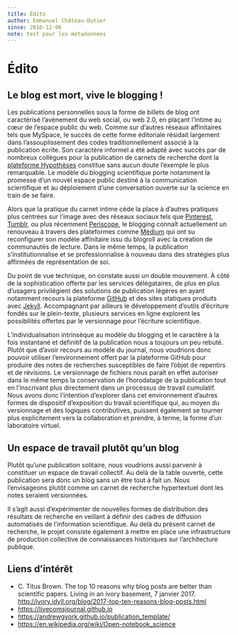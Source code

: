 ```yaml
---
title: Édito
author: Emmanuel Château-Dutier
since: 2016-12-06
note: test pour les métadonnées
---
```


# Édito

## Le blog est mort, vive le blogging !

Les publications personnelles sous la forme de billets de blog ont caractérisé l’avènement du web social, ou web 2.0, en plaçant l’intime au cœur de l’espace public du web. Comme sur d’autres réseaux affinitaires tels que MySpace, le succès de cette forme éditoriale résidait largement dans l’assouplissement des codes traditionnellement associé à la publication écrite. Son caractère informel a été adapté avec succès par de nombreux collègues pour la publication de carnets de recherche dont la [plateforme Hypothèses](http://hypotheses.org) constitue sans aucun doute l’exemple le plus remarquable. Le modèle du blogging scientifique porte notamment la promesse d’un nouvel espace public destiné à la communication scientifique et au déploiement d’une conversation ouverte sur la science en train de se faire.

Alors que la pratique du carnet intime cède la place à d’autres pratiques plus centrées sur l’image avec des réseaux sociaux tels que [Pinterest](https://pinterest.com), [Tumblr](https://www.tumblr.com), ou plus récemment [Periscope](https://www.periscope.tv), le blogging connaît actuellement un renouveau à travers des plateformes comme [Médium](https://medium.com) qui ont su reconfigurer son modèle affinitaire issu du blogroll avec la création de communautés de lecture. Dans le même temps, la publication s’institutionnalise et se professionnalise à nouveau dans des stratégies plus affirmées de représentation de soi.

Du point de vue technique, on constate aussi un double mouvement. À côté de la sophistication offerte par les services délégataires, de plus en plus d’usagers privilégient des solutions de publication légères en ayant notamment recours la plateforme [GitHub](https://github.com) et des sites statiques produits avec [Jekyll](https://jekyllrb.com). Accompagnant par ailleurs le développement d’outils d’écriture fondés sur le plein-texte, plusieurs services en ligne explorent les possibilités offertes par le versionnage pour l’écriture scientifique.

L’individualisation intrinsèque au modèle du blogging et le caractère à la fois instantané et définitif de la publication nous a toujours un peu rebuté. Plutôt que d’avoir recours au modèle du journal, nous voudrions donc pouvoir utiliser l’environnement offert par la plateforme GitHub pour produire des notes de recherches susceptibles de faire l’objet de repentirs et de révisions. Le versionnage de fichiers nous paraît en effet autoriser dans le même temps la conservation de l’horodatage de la publication tout en l’inscrivant plus directement dans un processus de travail cumulatif. Nous avons donc l’intention d’explorer dans cet environnement d’autres formes de dispositif d’exposition du travail scientifique qui, au moyen du versionnage et des logiques contributives, puissent également se tourner plus explicitement vers la collaboration et prendre, à terme, la forme d’un laboratoire virtuel.

## Un espace de travail plutôt qu’un blog

Plutôt qu’une publication solitaire, nous voudrions aussi parvenir à constituer un espace de travail collectif. Au delà de la table ouverte, cette publication sera donc un blog sans un être tout à fait un. Nous l’envisageons plutôt comme un carnet de recherche hypertextuel dont les notes seraient versionnées.

Il s’agit aussi d’expérimenter de nouvelles formes de distribution des résultats de recherche en veillant à définir des cadres de diffusion automatisés de l’information scientifique. Au delà du présent carnet de recherche, le projet consiste également à mettre en place une infrastructure de production collective de connaissances historiques sur l’architecture publique.

## Liens d’intérêt

- C. Titus Brown. The top 10 reasons why blog posts are better than scientific papers. Living in an ivory basement, 7 janvier 2017. http://ivory.idyll.org/blog/2017-top-ten-reasons-blog-posts.html
- https://livecomsjournal.github.io
- https://andrewgyork.github.io/publication_template/
- https://en.wikipedia.org/wiki/Open-notebook_science